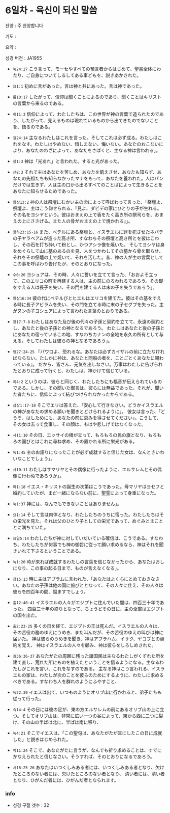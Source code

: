 # 6일차 - 육신이 되신 말씀

찬양 : 주 찬양합니다

기도 : 

요약 : 

성경 버전 : JA1955

- `눅24:27` こう言って、モーセやすべての預言者からはじめて、聖書全体にわたり、ご自身についてしるしてある事どもを、説きあかされた。

- `요1:1` 初めに言があった。言は神と共にあった。言は神であった。

- `롬10:17` したがって、信仰は聞くことによるのであり、聞くことはキリストの言葉から来るのである。

- `히11:3` 信仰によって、わたしたちは、この世界が神の言葉で造られたのであり、したがって、見えるものは現れているものから出てきたのでないことを、悟るのである。

- `겔24:14` 主なるわたしはこれを言った。そしてこれは必ず成る。わたしはこれをなす。わたしはやめない、惜しまない、悔いない。あなたのおこないにより、あなたのわざによって、あなたをさばくと、主なる神は言われる」。

- `창1:3` 神は「光あれ」と言われた。すると光があった。

- `신8:3` それで主はあなたを苦しめ、あなたを飢えさせ、あなたも知らず、あなたの先祖たちも知らなかったマナをもって、あなたを養われた。人はパンだけでは生きず、人は主の口から出るすべてのことばによって生きることをあなたに知らせるためであった。

- `왕상13:2` 神の人は祭壇にむかい主の命によって呼ばわって言った、「祭壇よ、祭壇よ、主はこう仰せられる、『見よ、ダビデの家にひとりの子が生れる。その名をヨシヤという。彼はおまえの上で香をたく高き所の祭司らを、おまえの上にささげる。また人の骨がおまえの上で焼かれる』」。

- `왕하23:15-16` また、ベテルにある祭壇と、イスラエルに罪を犯させたネバテの子ヤラベアムが造った高き所、すなわちその祭壇と高き所とを彼はこわし、その石を打ち砕いて粉とし、かつアシラ像を焼いた。 そしてヨシヤは身をめぐらして山に墓のあるのを見、人をつかわしてその墓から骨を取らせ、それをその祭壇の上で焼いて、それを汚した。昔、神の人が主の言葉としてこの事を呼ばわり告げたが、そのとおりになった。

- `수6:26` ヨシュアは、その時、人々に誓いを立てて言った、「おおよそ立って、このエリコの町を再建する人は、主の前にのろわれるであろう。その礎をすえる人は長子を失い、その門を建てる人は末の子を失うであろう」。

- `왕상16:34` 彼の代にベテルびとヒエルはエリコを建てた。彼はその基をすえる時に長子アビラムを失い、その門を立てる時に末の子セグブを失った。主がヌンの子ヨシュアによって言われた言葉のとおりである。

- `창17:7-8` わたしはあなた及び後の代々の子孫と契約を立てて、永遠の契約とし、あなたと後の子孫との神となるであろう。 わたしはあなたと後の子孫とにあなたの宿っているこの地、すなわちカナンの全地を永久の所有として与える。そしてわたしは彼らの神となるであろう」。

- `행27:24-25` 『パウロよ、恐れるな。あなたは必ずカイザルの前に立たなければならない。たしかに神は、あなたと同船の者を、ことごとくあなたに賜わっている』。 だから、皆さん、元気を出しなさい。万事はわたしに告げられたとおりに成って行くと、わたしは、神かけて信じている。

- `히4:2` というのは、彼らと同じく、わたしたちにも福音が伝えられているのである。しかし、その聞いた御言は、彼らには無益であった。それが、聞いた者たちに、信仰によって結びつけられなかったからである。

- `삼상1:17-18` そこでエリは答えた、「安心して行きなさい。どうかイスラエルの神があなたの求める願いを聞きとどけられるように」。 彼女は言った、「どうぞ、はしためにも、あなたの前に恵みを得させてください」。こうして、その女は去って食事し、その顔は、もはや悲しげではなくなった。

- `사11:10` その日、エッサイの根が立って、もろもろの民の旗となり、もろもろの国びとはこれに尋ね求め、その置かれる所に栄光がある。

- `눅1:45` 主のお語りになったことが必ず成就すると信じた女は、なんとさいわいなことでしょう」。

- `사10:11` わたしはサマリヤとその偶像に行ったように、エルサレムとその偶像に行わぬであろうか」。

- `마1:18` イエス・キリストの誕生の次第はこうであった。母マリヤはヨセフと婚約していたが、まだ一緒にならない前に、聖霊によって身重になった。

- `눅1:37` 神には、なんでもできないことはありません」。

- `요1:14` そして言は肉体となり、わたしたちのうちに宿った。わたしたちはその栄光を見た。それは父のひとり子としての栄光であって、めぐみとまこととに満ちていた。

- `요일5:14` わたしたちが神に対していだいている確信は、こうである。すなわち、わたしたちが何事でも神の御旨に従って願い求めるなら、神はそれを聞きいれて下さるということである。

- `눅1:20` 時が来れば成就するわたしの言葉を信じなかったから、あなたはおしになり、この事の起る日まで、ものが言えなくなる」。

- `창15:13` 時に主はアブラムに言われた、「あなたはよく心にとめておきなさい。あなたの子孫は他の国に旅びととなって、その人々に仕え、その人々は彼らを四百年の間、悩ますでしょう。

- `출12:40-41` イスラエルの人々がエジプトに住んでいた間は、四百三十年であった。 四百三十年の終りとなって、ちょうどその日に、主の全軍はエジプトの国を出た。

- `출2:23-25` 多くの日を経て、エジプトの王は死んだ。イスラエルの人々は、その苦役の務のゆえにうめき、また叫んだが、その苦役のゆえの叫びは神に届いた。 神は彼らのうめきを聞き、神はアブラハム、イサク、ヤコブとの契約を覚え、 神はイスラエルの人々を顧み、神は彼らをしろしめされた。

- `겔36:36-37` あなたがたの周囲に残った諸国民は主なるわたしがくずれた所を建て直し、荒れた所にものを植えたということを悟るようになる。主なるわたしがこれを言い、これをなすのである。 主なる神はこう言われる、イスラエルの家は、わたしが次のことを彼らのためにするように、わたしに求めるべきである。すなわち人を群れのようにふやすこと、

- `눅22:39` イエスは出て、いつものようにオリブ山に行かれると、弟子たちも従って行った。

- `슥14:4` その日には彼の足が、東の方エルサレムの前にあるオリブ山の上に立つ。そしてオリブ山は、非常に広い一つの谷によって、東から西に二つに裂け、その山の半ばは北に、半ばは南に移り、

- `눅4:21` そこでイエスは、「この聖句は、あなたがたが耳にしたこの日に成就した」と説きはじめられた。

- `막11:24` そこで、あなたがたに言うが、なんでも祈り求めることは、すでにかなえられたと信じなさい。そうすれば、そのとおりになるであろう。

- `시18:25-26` あなたはいつくしみある者には、いつくしみある者となり、欠けたところのない者には、欠けたところのない者となり、 清い者には、清い者となり、ひがんだ者には、ひがんだ者となられます。

### info

- 성경 구절 갯수 : 32